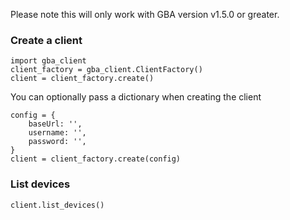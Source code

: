 Please note this will only work with GBA version v1.5.0 or greater.

### Create a client

```
import gba_client
client_factory = gba_client.ClientFactory()
client = client_factory.create()
```

You can optionally pass a dictionary when creating the client

```
config = {
    baseUrl: '',
    username: '',
    password: '',
}
client = client_factory.create(config)
```

### List devices

```
client.list_devices()
```
